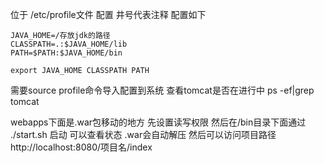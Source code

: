 位于
/etc/profile文件
配置
井号代表注释
配置如下
```
JAVA_HOME=/存放jdk的路径
CLASSPATH=.:$JAVA_HOME/lib
PATH=$PATH:$JAVA_HOME/bin

export JAVA_HOME CLASSPATH PATH
```
需要source profile命令导入配置到系统
查看tomcat是否在进行中
ps -ef|grep tomcat


webapps下面是.war包移动的地方
先设置读写权限
然后在/bin目录下面通过
./start.sh
启动
可以查看状态
.war会自动解压
然后可以访问项目路径
http://localhost:8080/项目名/index














